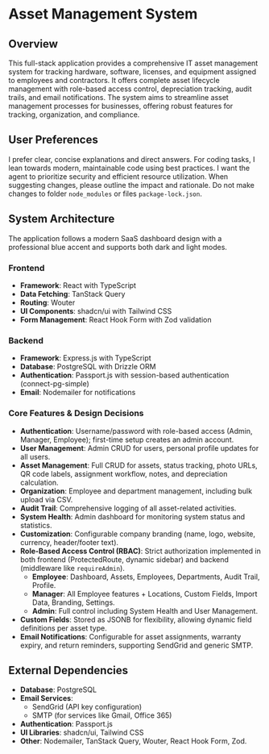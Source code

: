 # Asset Management System

## Overview
This full-stack application provides a comprehensive IT asset management system for tracking hardware, software, licenses, and equipment assigned to employees and contractors. It offers complete asset lifecycle management with role-based access control, depreciation tracking, audit trails, and email notifications. The system aims to streamline asset management processes for businesses, offering robust features for tracking, organization, and compliance.

## User Preferences
I prefer clear, concise explanations and direct answers. For coding tasks, I lean towards modern, maintainable code using best practices. I want the agent to prioritize security and efficient resource utilization. When suggesting changes, please outline the impact and rationale. Do not make changes to folder `node_modules` or files `package-lock.json`.

## System Architecture
The application follows a modern SaaS dashboard design with a professional blue accent and supports both dark and light modes.

### Frontend
- **Framework**: React with TypeScript
- **Data Fetching**: TanStack Query
- **Routing**: Wouter
- **UI Components**: shadcn/ui with Tailwind CSS
- **Form Management**: React Hook Form with Zod validation

### Backend
- **Framework**: Express.js with TypeScript
- **Database**: PostgreSQL with Drizzle ORM
- **Authentication**: Passport.js with session-based authentication (connect-pg-simple)
- **Email**: Nodemailer for notifications

### Core Features & Design Decisions
- **Authentication**: Username/password with role-based access (Admin, Manager, Employee); first-time setup creates an admin account.
- **User Management**: Admin CRUD for users, personal profile updates for all users.
- **Asset Management**: Full CRUD for assets, status tracking, photo URLs, QR code labels, assignment workflow, notes, and depreciation calculation.
- **Organization**: Employee and department management, including bulk upload via CSV.
- **Audit Trail**: Comprehensive logging of all asset-related activities.
- **System Health**: Admin dashboard for monitoring system status and statistics.
- **Customization**: Configurable company branding (name, logo, website, currency, header/footer text).
- **Role-Based Access Control (RBAC)**: Strict authorization implemented in both frontend (ProtectedRoute, dynamic sidebar) and backend (middleware like `requireAdmin`).
    - **Employee**: Dashboard, Assets, Employees, Departments, Audit Trail, Profile.
    - **Manager**: All Employee features + Locations, Custom Fields, Import Data, Branding, Settings.
    - **Admin**: Full control including System Health and User Management.
- **Custom Fields**: Stored as JSONB for flexibility, allowing dynamic field definitions per asset type.
- **Email Notifications**: Configurable for asset assignments, warranty expiry, and return reminders, supporting SendGrid and generic SMTP.

## External Dependencies
- **Database**: PostgreSQL
- **Email Services**:
    - SendGrid (API key configuration)
    - SMTP (for services like Gmail, Office 365)
- **Authentication**: Passport.js
- **UI Libraries**: shadcn/ui, Tailwind CSS
- **Other**: Nodemailer, TanStack Query, Wouter, React Hook Form, Zod.
